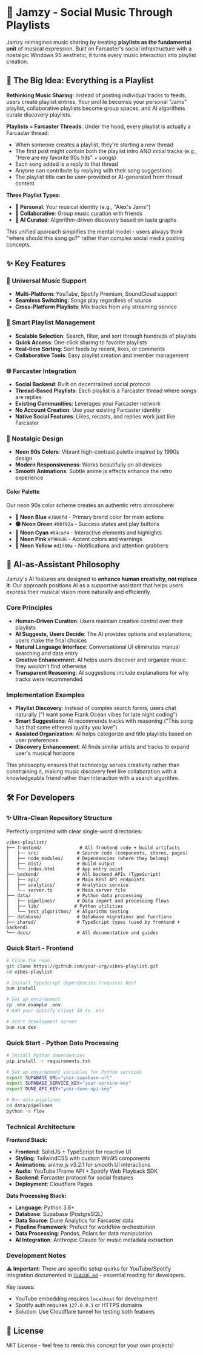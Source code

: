 # 🎵 Jamzy - Social Music Through Playlists

Jamzy reimagines music sharing by treating **playlists as the fundamental unit** of musical expression. Built on Farcaster's social infrastructure with a nostalgic Windows 95 aesthetic, it turns every music interaction into playlist creation.

## 🎯 The Big Idea: Everything is a Playlist

**Rethinking Music Sharing**: Instead of posting individual tracks to feeds, users create playlist entries. Your profile becomes your personal "Jams" playlist, collaborative playlists become group spaces, and AI algorithms curate discovery playlists.

**Playlists = Farcaster Threads**: Under the hood, every playlist is actually a Farcaster thread:
- When someone creates a playlist, they're starting a new thread
- The first post might contain both the playlist intro AND initial tracks (e.g., "Here are my favorite 90s hits" + songs)
- Each song added is a reply to that thread
- Anyone can contribute by replying with their song suggestions
- The playlist title can be user-provided or AI-generated from thread content

**Three Playlist Types**:
- **👤 Personal**: Your musical identity (e.g., "Alex's Jams") 
- **👥 Collaborative**: Group music curation with friends
- **🤖 AI Curated**: Algorithm-driven discovery based on taste graphs

This unified approach simplifies the mental model - users always think "where should this song go?" rather than complex social media posting concepts.

## ✨ Key Features

### 🎵 Universal Music Support
- **Multi-Platform**: YouTube, Spotify Premium, SoundCloud support
- **Seamless Switching**: Songs play regardless of source
- **Cross-Platform Playlists**: Mix tracks from any streaming service

### 🤖 Smart Playlist Management
- **Scalable Selection**: Search, filter, and sort through hundreds of playlists
- **Quick Access**: One-click sharing to favorite playlists
- **Real-time Sorting**: Sort feeds by recent, likes, or comments
- **Collaborative Tools**: Easy playlist creation and member management

### 🌐 Farcaster Integration
- **Social Backend**: Built on decentralized social protocol
- **Thread-Based Playlists**: Each playlist is a Farcaster thread where songs are replies
- **Existing Communities**: Leverages your Farcaster network
- **No Account Creation**: Use your existing Farcaster identity
- **Native Social Features**: Likes, recasts, and replies work just like Farcaster

### 🎨 Nostalgic Design
- **Neon 90s Colors**: Vibrant high-contrast palette inspired by 1990s design
- **Modern Responsiveness**: Works beautifully on all devices
- **Smooth Animations**: Subtle anime.js effects enhance the retro experience

#### Color Palette
Our neon 90s color scheme creates an authentic retro atmosphere:
- **🔵 Neon Blue** `#3b00fd` - Primary brand color for main actions
- **🟢 Neon Green** `#00f92a` - Success states and play buttons
- **🔷 Neon Cyan** `#04caf4` - Interactive elements and highlights  
- **🩷 Neon Pink** `#f906d6` - Accent colors and warnings
- **💛 Neon Yellow** `#d1f60a` - Notifications and attention grabbers

## 🤖 AI-as-Assistant Philosophy

Jamzy's AI features are designed to **enhance human creativity, not replace it**. Our approach positions AI as a supportive assistant that helps users express their musical vision more naturally and efficiently.

### Core Principles
- **Human-Driven Curation**: Users maintain creative control over their playlists
- **AI Suggests, Users Decide**: The AI provides options and explanations; users make the final choices
- **Natural Language Interface**: Conversational UI eliminates manual searching and data entry
- **Creative Enhancement**: AI helps users discover and organize music they wouldn't find otherwise
- **Transparent Reasoning**: AI suggestions include explanations for why tracks were recommended

### Implementation Examples
- **Playlist Discovery**: Instead of complex search forms, users chat naturally ("I want some Frank Ocean vibes for late night coding")
- **Smart Suggestions**: AI recommends tracks with reasoning ("This song has that same ethereal quality you love")
- **Assisted Organization**: AI helps categorize and title playlists based on user preferences
- **Discovery Enhancement**: AI finds similar artists and tracks to expand user's musical horizons

This philosophy ensures that technology serves creativity rather than constraining it, making music discovery feel like collaboration with a knowledgeable friend rather than interaction with a search algorithm.

## 🛠️ For Developers

### ✨ Ultra-Clean Repository Structure
Perfectly organized with clear single-word directories:

```
vibes-playlist/
├── frontend/              # All frontend code + build artifacts
│   ├── src/              # Source code (components, stores, pages)
│   ├── node_modules/     # Dependencies (where they belong)
│   ├── dist/             # Build output
│   └── index.html        # App entry point
├── backend/              # All backend APIs (TypeScript)
│   ├── api/              # Main REST API endpoints  
│   ├── analytics/        # Analytics service
│   └── server.ts         # Main server file
├── data/                 # Python data processing
│   ├── pipelines/        # Data import and processing flows
│   ├── lib/             # Python utilities
│   └── test_algorithms/  # Algorithm testing
├── database/             # Database migrations and functions
├── shared/               # TypeScript types (used by frontend + backend)
└── docs/                 # All documentation and guides
```

### Quick Start - Frontend
```bash
# Clone the repo
git clone https://github.com/your-org/vibes-playlist.git
cd vibes-playlist

# Install TypeScript dependencies (requires Bun)
bun install

# Set up environment
cp .env.example .env
# Add your Spotify Client ID to .env

# Start development server
bun run dev
```

### Quick Start - Python Data Processing
```bash
# Install Python dependencies
pip install -r requirements.txt

# Set up environment variables for Python services
export SUPABASE_URL="your-supabase-url"
export SUPABASE_SERVICE_KEY="your-service-key"
export DUNE_API_KEY="your-dune-api-key"

# Run data pipelines
cd data/pipelines
python -m flow
```

### Technical Architecture
**Frontend Stack:**
- **Frontend**: SolidJS + TypeScript for reactive UI
- **Styling**: TailwindCSS with custom Win95 components
- **Animations**: anime.js v3.2.1 for smooth UI interactions
- **Audio**: YouTube IFrame API + Spotify Web Playback SDK
- **Backend**: Farcaster protocol for social features
- **Deployment**: Cloudflare Pages

**Data Processing Stack:**
- **Language**: Python 3.8+
- **Database**: Supabase (PostgreSQL)
- **Data Source**: Dune Analytics for Farcaster data
- **Pipeline Framework**: Prefect for workflow orchestration
- **Data Processing**: Pandas, Polars for data manipulation
- **AI Integration**: Anthropic Claude for music metadata extraction


### Development Notes
⚠️ **Important**: There are specific setup quirks for YouTube/Spotify integration documented in [`CLAUDE.md`](./CLAUDE.md) - essential reading for developers.

Key issues:
- YouTube embedding requires `localhost` for development
- Spotify auth requires `127.0.0.1` or HTTPS domains
- Solution: Use Cloudflare tunnel for testing both features


## 📜 License

MIT License - feel free to remix this concept for your own projects!
